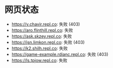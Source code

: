 # 网页状态
- https://v.chavir.repl.co: 失败 (403)
- https://aro.flinthill.repl.co: 失败
- https://ask.skzey.repl.co: 失败
- https://jsn.limkon.repl.co: 失败 (403)
- https://k2.shilh.repl.co: 失败
- https://game-example.rdianc.repl.co: 失败 (403)
- https://ls.tpjow.repl.co: 失败
